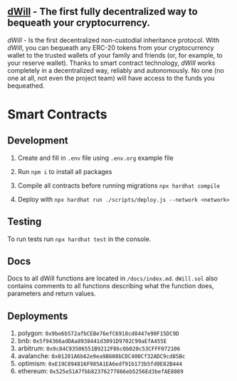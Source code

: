 ## **[dWill](https://dwill.app/)** - The first fully decentralized way to bequeath your cryptocurrency.

*dWill* - Is the first decentralized non-custodial inheritance protocol. 
With *dWill*, you can bequeath any ERC-20 tokens from your cryptocurrency wallet to the trusted wallets of your family and friends (or, for example, to your reserve wallet). Thanks to smart contract technology, *dWill* works completely in a decentralized way, reliably and autonomously. No one (no one at all, not even the project team) will have access to the funds you bequeathed.

# Smart Contracts
## Development

1. Create and fill in `.env` file using `.env.org` example file

2. Run `npm i` to install all packages

3. Compile all contracts before running migrations `npx hardhat compile`

4. Deploy with `npx hardhat run ./scripts/deploy.js --network <network>`


## Testing

To run tests run `npx hardhat test` in the console.


## Docs

Docs to all dWill functions are located in `/docs/index.md`. 
`dWill.sol` also contains comments to all functions describing what the function does, parameters and return values.


## Deployments
1. polygon: `0x9be6b572afbCEBe76efC6918cd8447e90F15DC9D`
2. bnb: `0x5f94366adDAa8938441d3091D9702C99aEfA455E`
3. arbitrum: `0x9c84C93506551B9212F86c0b020c53CFFF072106`
4. avalanche: `0x01201A6b62e9ea9B608bCDC400Cf32ADC9cd85Bc`
5. optimism: `0xE19C894816F985A1EA6edf91b173b5fd0E82B444`
6. ethereum: `0x525e51A7fbb82376277866eb5256Ed3befAE8089`
